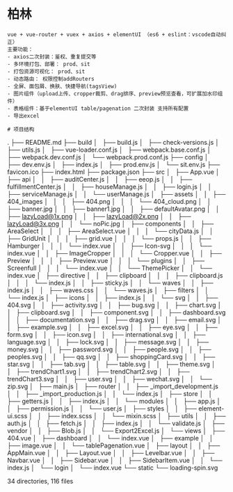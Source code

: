 # 柏林
```
vue + vue-router + vuex + axios + elementUI （es6 + eslint：vscode自动纠正）
主要功能：
- axios二次封装：鉴权、重复提交等
- 多环境打包、部署： prod、sit
- 打包资源可视化： prod、sit
- 动态路由： 权限控制addRouters
- 全屏、面包屑、换肤、快捷导航(tagsView)
- 图片组件（upload上传、cropper裁剪、drag排序、preview预览查看，可扩展加水印组件）
- 表格组件：基于elementUI table/pagenation 二次封装 支持所有配置
- 导出excel

# 项目结构

```
.
├── README.md
├── build
│   ├── build.js
│   ├── check-versions.js
│   ├── utils.js
│   ├── vue-loader.conf.js
│   ├── webpack.base.conf.js
│   ├── webpack.dev.conf.js
│   └── webpack.prod.conf.js
├── config
│   ├── dev.env.js
│   ├── index.js
│   ├── prod.env.js
│   └── sit.env.js
├── favicon.ico
├── index.html
├── package.json
├── src
│   ├── App.vue
│   ├── api
│   │   ├── auditCenter.js
│   │   ├── eeop.js
│   │   ├── fulfillmentCenter.js
│   │   ├── houseManage.js
│   │   ├── login.js
│   │   ├── serviceManage.js
│   │   └── userManage.js
│   ├── assets
│   │   ├── 404_images
│   │   │   ├── 404.png
│   │   │   └── 404_cloud.png
│   │   ├── banner.jpg
│   │   ├── banner1.jpg
│   │   ├── defaultAvatar.png
│   │   ├── lazyLoad@1x.png
│   │   ├── lazyLoad@2x.png
│   │   ├── lazyLoad@3x.png
│   │   └── noPic.jpg
│   ├── components
│   │   ├── AreaSelect
│   │   │   ├── AreaSelect.vue
│   │   │   └── cityData.js
│   │   ├── GridUnit
│   │   │   ├── grid.vue
│   │   │   └── props.js
│   │   ├── Hamburger
│   │   │   └── index.vue
│   │   ├── Icon-svg
│   │   │   └── index.vue
│   │   ├── ImageCropper
│   │   │   └── Cropper.vue
│   │   ├── Preview
│   │   │   ├── Preview.vue
│   │   │   └── plugins
│   │   ├── Screenfull
│   │   │   └── index.vue
│   │   └── ThemePicker
│   │       └── index.vue
│   ├── directive
│   │   ├── clipboard
│   │   │   ├── clipboard.js
│   │   │   └── index.js
│   │   ├── sticky.js
│   │   └── waves
│   │       ├── index.js
│   │       ├── waves.css
│   │       └── waves.js
│   ├── filters
│   │   └── index.js
│   ├── icons
│   │   ├── index.js
│   │   └── svg
│   │       ├── 404.svg
│   │       ├── activity.svg
│   │       ├── bug.svg
│   │       ├── chart.svg
│   │       ├── clipboard.svg
│   │       ├── component.svg
│   │       ├── dashboard.svg
│   │       ├── documentation.svg
│   │       ├── drag.svg
│   │       ├── email.svg
│   │       ├── example.svg
│   │       ├── excel.svg
│   │       ├── eye.svg
│   │       ├── form.svg
│   │       ├── icon.svg
│   │       ├── international.svg
│   │       ├── language.svg
│   │       ├── lock.svg
│   │       ├── message.svg
│   │       ├── money.svg
│   │       ├── password.svg
│   │       ├── people.svg
│   │       ├── peoples.svg
│   │       ├── qq.svg
│   │       ├── shoppingCard.svg
│   │       ├── star.svg
│   │       ├── tab.svg
│   │       ├── table.svg
│   │       ├── theme.svg
│   │       ├── trendChart1.svg
│   │       ├── trendChart2.svg
│   │       ├── trendChart3.svg
│   │       ├── user.svg
│   │       ├── wechat.svg
│   │       └── zip.svg
│   ├── main.js
│   ├── router
│   │   ├── _import_development.js
│   │   ├── _import_production.js
│   │   └── index.js
│   ├── store
│   │   ├── getters.js
│   │   ├── index.js
│   │   └── modules
│   │       ├── app.js
│   │       ├── permission.js
│   │       └── user.js
│   ├── styles
│   │   ├── element-ui.scss
│   │   ├── index.scss
│   │   └── mixin.scss
│   ├── utils
│   │   ├── auth.js
│   │   ├── fetch.js
│   │   ├── index.js
│   │   └── validate.js
│   ├── vendor
│   │   ├── Blob.js
│   │   └── Export2Excel.js
│   └── views
│       ├── 404.vue
│       ├── dashboard
│       │   └── index.vue
│       ├── example
│       │   ├── image.vue
│       │   └── tablePagenation.vue
│       ├── layout
│       │   ├── AppMain.vue
│       │   ├── Layout.vue
│       │   ├── Levelbar.vue
│       │   ├── Navbar.vue
│       │   ├── Sidebar.vue
│       │   ├── SidebarItem.vue
│       │   └── index.js
│       └── login
│           └── index.vue
└── static
    └── loading-spin.svg

34 directories, 116 files
